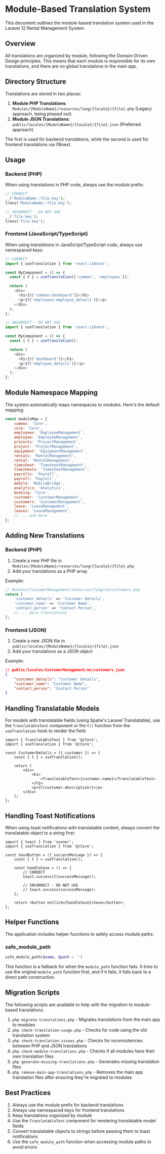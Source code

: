 # Module-Based Translation System

This document outlines the module-based translation system used in the Laravel 12 Rental Management System.

## Overview

All translations are organized by module, following the Domain-Driven Design principles. This means that each module is responsible for its own translations, and there are no global translations in the main app.

## Directory Structure

Translations are stored in two places:

1. **Module PHP Translations**: `Modules/{ModuleName}/resources/lang/{locale}/{file}.php` (Legacy approach, being phased out)
2. **Module JSON Translations**: `public/locales/{ModuleName}/{locale}/{file}.json` (Preferred approach)

The first is used for backend translations, while the second is used for frontend translations via i18next.

## Usage

### Backend (PHP)

When using translations in PHP code, always use the module prefix:

```php
// CORRECT
__('ModuleName::file.key');
trans('ModuleName::file.key');

// INCORRECT - DO NOT USE
__('file.key');
trans('file.key');
```

### Frontend (JavaScript/TypeScript)

When using translations in JavaScript/TypeScript code, always use namespaced keys:

```typescript
// CORRECT
import { useTranslation } from 'react-i18next';

const MyComponent = () => {
  const { t } = useTranslation(['common', 'employees']);

  return (
    <div>
      <h1>{t('common:dashboard')}</h1>
      <p>{t('employees:employee_details')}</p>
    </div>
  );
};

// INCORRECT - DO NOT USE
import { useTranslation } from 'react-i18next';

const MyComponent = () => {
  const { t } = useTranslation();

  return (
    <div>
      <h1>{t('dashboard')}</h1>
      <p>{t('employee_details')}</p>
    </div>
  );
};
```

## Module Namespace Mapping

The system automatically maps namespaces to modules. Here's the default mapping:

```javascript
const moduleMap = {
    common: 'Core',
    core: 'Core',
    employees: 'EmployeeManagement',
    employee: 'EmployeeManagement',
    projects: 'ProjectManagement',
    project: 'ProjectManagement',
    equipment: 'EquipmentManagement',
    rentals: 'RentalManagement',
    rental: 'RentalManagement',
    timesheet: 'TimesheetManagement',
    timesheets: 'TimesheetManagement',
    payrolls: 'Payroll',
    payroll: 'Payroll',
    mobile: 'MobileBridge',
    analytics: 'Analytics',
    booking: 'Core',
    customer: 'CustomerManagement',
    customers: 'CustomerManagement',
    leave: 'LeaveManagement',
    leaves: 'LeaveManagement',
    // ... and more
};
```

## Adding New Translations

### Backend (PHP)

1. Create a new PHP file in `Modules/{ModuleName}/resources/lang/{locale}/{file}.php`
2. Add your translations as a PHP array

Example:

```php
// Modules/CustomerManagement/resources/lang/en/customers.php
return [
    'customer_details' => 'Customer Details',
    'customer_name' => 'Customer Name',
    'contact_person' => 'Contact Person',
    // ... more translations
];
```

### Frontend (JSON)

1. Create a new JSON file in `public/locales/{ModuleName}/{locale}/{file}.json`
2. Add your translations as a JSON object

Example:

```json
// public/locales/CustomerManagement/en/customers.json
{
    "customer_details": "Customer Details",
    "customer_name": "Customer Name",
    "contact_person": "Contact Person"
}
```

## Handling Translatable Models

For models with translatable fields (using Spatie's Laravel Translatable), use the `TranslatableText` component or the `t()` function from the `useTranslation` hook to render the field:

```tsx
import { TranslatableText } from '@/Core';
import { useTranslation } from '@/Core';

const CustomerDetails = ({ customer }) => {
    const { t } = useTranslation();

    return (
        <div>
            <h1>
                <TranslatableText>{customer.name}</TranslatableText>
            </h1>
            <p>{t(customer.description)}</p>
        </div>
    );
};
```

## Handling Toast Notifications

When using toast notifications with translatable content, always convert the translatable object to a string first:

```tsx
import { toast } from 'sonner';
import { useTranslation } from '@/Core';

const SaveButton = ({ successMessage }) => {
    const { t } = useTranslation();

    const handleSave = () => {
        // CORRECT
        toast.success(t(successMessage));

        // INCORRECT - DO NOT USE
        // toast.success(successMessage);
    };

    return <button onClick={handleSave}>Save</button>;
};
```

## Helper Functions

The application includes helper functions to safely access module paths:

### safe_module_path

```php
safe_module_path($name, $path = '')
```

This function is a fallback for when the `module_path` function fails. It tries to use the original `module_path` function first, and if it fails, it falls back to a direct path construction.

## Migration Scripts

The following scripts are available to help with the migration to module-based translations:

1. `php migrate-translations.php` - Migrates translations from the main app to modules
2. `php check-translation-usage.php` - Checks for code using the old translation system
3. `php check-translation-issues.php` - Checks for inconsistencies between PHP and JSON translations
4. `php check-module-translations.php` - Checks if all modules have their own translation files
5. `php generate-missing-translations.php` - Generates missing translation files
6. `php remove-main-app-translations.php` - Removes the main app translation files after ensuring they're migrated to modules

## Best Practices

1. Always use the module prefix for backend translations
2. Always use namespaced keys for frontend translations
3. Keep translations organized by module
4. Use the `TranslatableText` component for rendering translatable model fields
5. Convert translatable objects to strings before passing them to toast notifications
6. Use the `safe_module_path` function when accessing module paths to avoid errors
